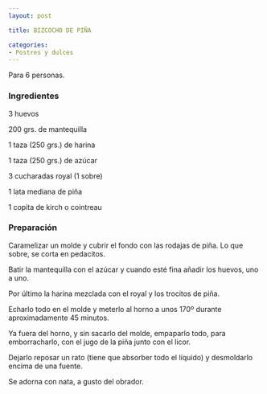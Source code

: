 ```yaml
---
layout: post

title: BIZCOCHO DE PIÑA

categories:
- Postres y dulces
---
```

Para 6 personas.

<h3>Ingredientes</h3>
3 huevos

200 grs. de mantequilla

1 taza (250 grs.) de harina

1 taza (250 grs.) de azúcar

3 cucharadas royal (1 sobre)

1 lata mediana de piña

1 copita de kirch o cointreau

<h3>Preparación</h3>
Caramelizar un molde y cubrir el fondo con las rodajas de piña. Lo que sobre, se corta en pedacitos.

Batir la mantequilla con el azúcar y cuando esté fina añadir los huevos, uno a uno.

Por último la harina mezclada con el royal y los trocitos de piña.

Echarlo todo en el molde y meterlo al horno a unos 170&ordm; durante aproximadamente 45 minutos.

Ya fuera del horno, y sin sacarlo del molde, empaparlo todo, para emborracharlo, con el jugo de la piña junto con el licor.

Dejarlo reposar un rato (tiene que absorber todo el líquido) y desmoldarlo encima de una fuente.

Se adorna con nata, a gusto del obrador.

